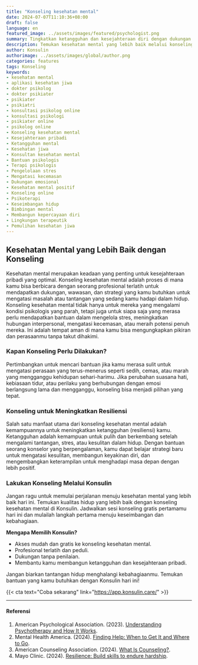 ```yaml
---
title: "Konseling kesehatan mental"
date: 2024-07-07T11:10:36+08:00
draft: false
language: en
featured_image: ../assets/images/featured/psychologist.png
summary: Tingkatkan ketangguhan dan kesejahteraan diri dengan dukungan profesional. Temukan layanan kesehatan mental terbaik dengan konseling melalui Konsulin.
description: Temukan kesehatan mental yang lebih baik melalui konseling Konsulin. Dapatkan bantuan dari profesional untuk mengelola stres, mengatasi kecemasan, dan membangun ketangguhan. Konseling tidak hanya membantu dalam kondisi psikologis berat tetapi juga dalam mengatasi tantangan sehari-hari. Dengan akses mudah, Konsulin menyediakan lingkungan aman untuk mengungkapkan perasaan tanpa takut dihakimi. Jadwalkan sesi pertama dan mulai perjalanan menuju keseimbangan dan kebahagiaan hari ini.
author: Konsulin
authorimage: ../assets/images/global/author.png
categories: features
tags: Konseling
keywords:
- kesehatan mental
- aplikasi kesehatan jiwa
- dokter psikolog
- dokter psikiater
- psikiater
- psikiatri
- konsultasi psikolog online
- konsultasi psikologi
- psikiater online
- psikolog online
- Konseling kesehatan mental
- Kesejahteraan pribadi
- Ketangguhan mental
- Kesehatan jiwa
- Konsultan kesehatan mental
- Bantuan psikologis
- Terapi psikologis
- Pengelolaan stres
- Mengatasi kecemasan
- Dukungan emosional
- Kesehatan mental positif
- Konseling online
- Psikoterapi
- Keseimbangan hidup
- Bimbingan mental
- Membangun kepercayaan diri
- Lingkungan terapeutik
- Pemulihan kesehatan jiwa
---
```


## Kesehatan Mental yang Lebih Baik dengan Konseling

Kesehatan mental merupakan keadaan yang penting untuk kesejahteraan pribadi yang optimal. Konseling kesehatan mental adalah proses di mana kamu bisa berbicara dengan seorang profesional terlatih untuk mendapatkan dukungan, wawasan, dan strategi yang kamu butuhkan untuk mengatasi masalah atau tantangan yang sedang kamu hadapi dalam hidup. Konseling kesehatan mental tidak hanya untuk mereka yang mengalami kondisi psikologis yang parah, tetapi juga untuk siapa saja yang merasa perlu mendapatkan bantuan dalam mengelola stres, meningkatkan hubungan interpersonal, mengatasi kecemasan, atau meraih potensi penuh mereka. Ini adalah tempat aman di mana kamu bisa mengungkapkan pikiran dan perasaanmu tanpa takut dihakimi.

### Kapan Konseling Perlu Dilakukan?

Pertimbangkan untuk mencari bantuan jika kamu merasa sulit untuk mengatasi perasaan yang terus-menerus seperti sedih, cemas, atau marah yang mengganggu kehidupan sehari-harimu. Jika perubahan suasana hati, kebiasaan tidur, atau perilaku yang berhubungan dengan emosi berlangsung lama dan mengganggu, konseling bisa menjadi pilihan yang tepat.

### Konseling untuk Meningkatkan Resiliensi

Salah satu manfaat utama dari konseling kesehatan mental adalah kemampuannya untuk meningkatkan ketangguhan (resiliensi) kamu. Ketangguhan adalah kemampuan untuk pulih dan berkembang setelah mengalami tantangan, stres, atau kesulitan dalam hidup. Dengan bantuan seorang konselor yang berpengalaman, kamu dapat belajar strategi baru untuk mengatasi kesulitan, membangun keyakinan diri, dan mengembangkan keterampilan untuk menghadapi masa depan dengan lebih positif.

### Lakukan Konseling Melalui Konsulin

Jangan ragu untuk memulai perjalanan menuju kesehatan mental yang lebih baik hari ini. Temukan kualitas hidup yang lebih baik dengan konseling kesehatan mental di Konsulin. Jadwalkan sesi konseling gratis pertamamu hari ini dan mulailah langkah pertama menuju keseimbangan dan kebahagiaan.

**Mengapa Memilih Konsulin?**
- Akses mudah dan gratis ke konseling kesehatan mental.
- Profesional terlatih dan peduli.
- Dukungan tanpa penilaian.
- Membantu kamu membangun ketangguhan dan kesejahteraan pribadi.

Jangan biarkan tantangan hidup menghalangi kebahagiaanmu. Temukan bantuan yang kamu butuhkan dengan Konsulin hari ini!

{{< cta text="Coba sekarang" link="https://app.konsulin.care/" >}}

---

#### Referensi

1. American Psychological Association. (2023). [Understanding Psychotherapy and How It Works](https://www.apa.org/topics/psychotherapy/understanding).
1. Mental Health America. (2024). [Finding Help: When to Get It and Where to Go](https://www.mhanational.org/finding-help-when-get-it-and-where-go).
1. American Counseling Association. (2024). [What Is Counseling?](https://www.counseling.org/mental-health-counseling/what-is-counseling).
1. Mayo Clinic. (2024). [Resilience: Build skills to endure hardship](https://www.mayoclinic.org/tests-procedures/resilience-training/in-depth/resilience/art-20046311).
